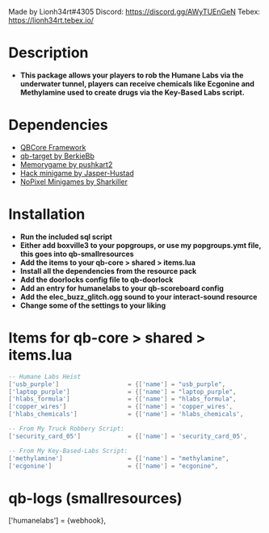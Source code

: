 Made by Lionh34rt#4305
Discord: https://discord.gg/AWyTUEnGeN
Tebex: https://lionh34rt.tebex.io/

# Description
* **This package allows your players to rob the Humane Labs via the underwater tunnel, players can receive chemicals like Ecgonine and Methylamine used to create drugs via the Key-Based Labs script.**

# Dependencies
* [QBCore Framework](https://github.com/qbcore-framework)
* [qb-target by BerkieBb](https://github.com/BerkieBb/qb-target)
* [Memorygame by pushkart2](https://github.com/pushkart2/memorygame)
* [Hack minigame by Jasper-Hustad](https://github.com/Jesper-Hustad/NoPixel-minigame)
* [NoPixel Minigames by Sharkiller](https://github.com/sharkiller/nopixel_minigame)

# Installation
* **Run the included sql script**
* **Either add boxville3 to your popgroups, or use my popgroups.ymt file, this goes into qb-smallresources**
* **Add the items to your qb-core > shared > items.lua**
* **Install all the dependencies from the resource pack**
* **Add the doorlocks config file to qb-doorlock**
* **Add an entry for humanelabs to your qb-scoreboard config**
* **Add the elec_buzz_glitch.ogg sound to your interact-sound resource**
* **Change some of the settings to your liking**

# Items for qb-core > shared > items.lua
```lua
-- Humane Labs Heist
['usb_purple'] 		 	 		 = {['name'] = "usb_purple",           			['label'] = "USB Drive",	 			['weight'] = 1000, 		['type'] = "item", 		['image'] = "usb_purple.png", 			['unique'] = false, 	['useable'] = true, 	['shouldClose'] = false,   	['combinable'] = nil,   ['created'] = nil,	['decay'] = 0.0, ['description'] = "A purple USB flash drive"},
['laptop_purple'] 		 	 	 = {['name'] = "laptop_purple",        		   	['label'] = "Laptop",	 				['weight'] = 2500, 		['type'] = "item", 		['image'] = "laptop_purple.png", 		['unique'] = true, 		['useable'] = true, 	['shouldClose'] = false,   	['combinable'] = nil,   ['created'] = nil,	['decay'] = 0.0, ['description'] = "A laptop made for hacking"},
['hlabs_formula'] 				 = {['name'] = "hlabs_formula", 				['label'] = "Secret Formula", 			['weight'] = 1000, 		['type'] = "item", 		['image'] = "hlabs_formula.png", 		['unique'] = true, 		['useable'] = false, 	['shouldClose'] = false,	['combinable'] = nil,   ['created'] = nil,	['decay'] = 0.0, ['description'] = "You just reminded yourself why you failed chemistry in high school.."},
['copper_wires']				 = {['name'] = 'copper_wires', 					['label'] = 'Copper Wires', 			['weight'] = 1000, 		['type'] = 'item', 		['image'] = 'copper_wires.png', 		['unique'] = false, 	['useable'] = false, 	['shouldClose'] = false,	['combinable'] = nil,   ['created'] = nil,	['decay'] = 14.0, ['description'] = 'Some copper wiring, good for conducting electricity..'},
['hlabs_chemicals']				 = {['name'] = 'hlabs_chemicals', 				['label'] = 'Unknown Chemical', 		['weight'] = 1000, 		['type'] = 'item', 		['image'] = 'hlabs_chemicals.png', 		['unique'] = false, 	['useable'] = true, 	['shouldClose'] = true,		['combinable'] = nil,   ['created'] = nil,	['decay'] = 14.0, ['description'] = 'Bottles of unknown chemicals, stolen from Humane Labs..'},

-- From My Truck Robbery Script:
['security_card_05'] 			 = {['name'] = 'security_card_05', 			  	['label'] = 'Security Card', 			['weight'] = 1000, 		['type'] = 'item', 		['image'] = 'security_card_05.png', 	['unique'] = false, 	['useable'] = true, 	['shouldClose'] = true,	    ['combinable'] = nil,   ['created'] = nil,	['decay'] = 14.0, ['description'] = 'A blue security card.'},

-- From My Key-Based-Labs Script:
['methylamine'] 			 	 = {['name'] = "methylamine", 					['label'] = "Methylamine", 				['weight'] = 4000, 		['type'] = "item", 		['image'] = "methylamine.png", 			['unique'] = false, 	['useable'] = false, 	['shouldClose'] = false,	['combinable'] = nil,   ['created'] = nil,	['decay'] = 14.0, ['description'] = "A derivative of ammonia, but with one H atom replaced by a methyl group"},
['ecgonine'] 			 		 = {['name'] = "ecgonine", 						['label'] = "Ecgonine", 				['weight'] = 4000, 		['type'] = "item", 		['image'] = "ecgonine.png", 			['unique'] = false, 	['useable'] = false, 	['shouldClose'] = false,	['combinable'] = nil,   ['created'] = nil,	['decay'] = 14.0, ['description'] = "Ecgonine (tropane derivative) is a tropane alkaloid"},
```

# qb-logs (smallresources)
['humanelabs'] = {webhook},